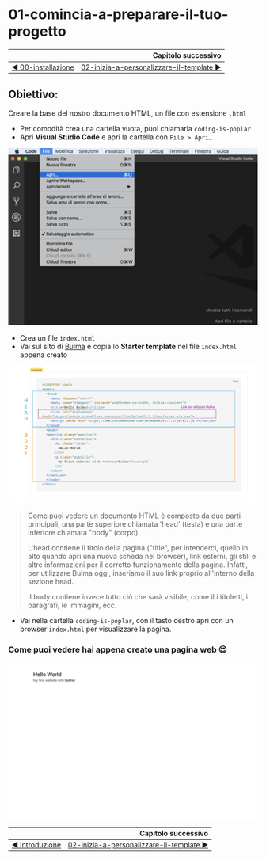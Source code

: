 # 01-comincia-a-preparare-il-tuo-progetto 

|                                            | Capitolo successivo                                                                    |
| :----------------------------------------- | -------------------------------------------------------------------------------------: |
| [◀︎ 00-installazione](../00-installazione) | [02-inizia-a-personalizzare-il-template ▶︎](../02-inizia-a-personalizzare-il-template) |

## Obiettivo: 

Creare la base del nostro documento HTML, un file con estensione `.html`


- Per comodità crea una cartella vuota, puoi chiamarla `coding-is-poplar`
- Apri **Visual Studio Code** e apri la cartella con `File > Apri…`


<kbd>![apri-progetto](../assets/apri-progetto.png)</kbd>


- Crea un file `index.html`
- Vai sul sito di [Bulma](https://bulma.io/documentation/overview/start/) e copia lo **Starter template** nel file `index.html` appena creato


<kbd>![01-body-head](../assets/Lessons/01-body-head.png)</kbd>



> Come puoi vedere un documento HTML è composto da due parti principali, una parte superiore chiamata 'head' (testa) e una parte inferiore chiamata "body" (corpo).
>
> L'head contiene il titolo della pagina ("title", per intenderci, quello in alto quando apri una nuova scheda nel browser), link esterni, gli stili e altre informazioni per il corretto funzionamento della pagina.
Infatti, per utilizzare Bulma oggi, inseriamo il suo link proprio all'interno della sezione head.
>
>Il body contiene invece tutto ciò che sarà visibile, come il i titoletti, i paragrafi, le immagini, ecc.

- Vai nella cartella `coding-is-poplar`, con il tasto destro apri con un browser `index.html` per visualizzare la pagina.


### Come puoi vedere hai appena creato una pagina web 😍


<kbd>![01-image](../assets/Lessons/01-image.png)</kbd>

|                                                          | Capitolo successivo                                                                    |
| :------------------------------------------------------- | -------------------------------------------------------------------------------------: |
| [◀ Introduzione](https://github.com/lykkechen/work-pop/) | [02-inizia-a-personalizzare-il-template ▶︎](../02-inizia-a-personalizzare-il-template) |
